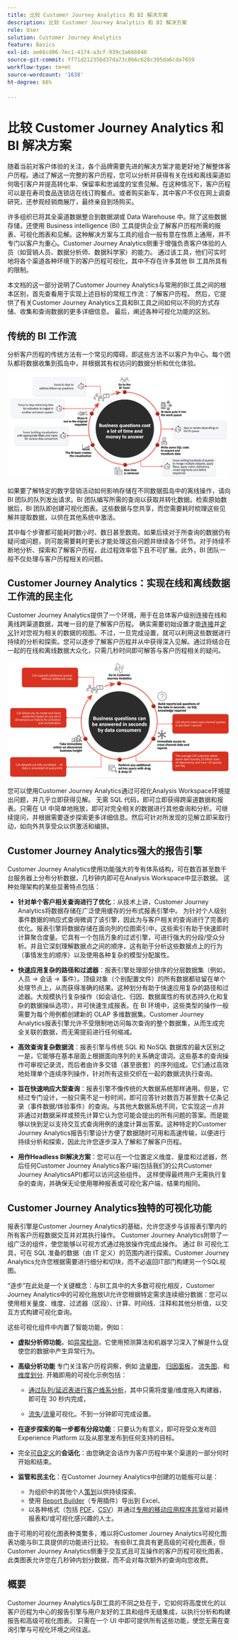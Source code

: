 ```yaml
---
title: 比较 Customer Journey Analytics 和 BI 解决方案
description: 比较 Customer Journey Analytics 和 BI 解决方案
role: User
solution: Customer Journey Analytics
feature: Basics
exl-id: ae66cd06-7ec1-4174-a3cf-939c3a66b840
source-git-commit: ff71d21235bd37da73c0b6c628c395da6cda7659
workflow-type: tm+mt
source-wordcount: '1638'
ht-degree: 66%

---
```


# 比较 Customer Journey Analytics 和 BI 解决方案

随着当前对客户体验的关注，各个品牌需要先进的解决方案才能更好地了解整体客户历程。通过了解这一完整的客户历程，您可以分析并获得有关在线和离线渠道如何吸引客户并提高转化率、保留率和忠诚度的宝贵见解。在这种情况下，客户历程可以是在寿司食品连锁店在线订购餐点。或者购买新车，其中客户不仅在网上调查研究，还参观经销商展厅，最终亲自到场购买。

许多组织已将其全渠道数据整合到数据湖或 Data Warehouse 中。除了这些数据存储，还使用 Business intelligence (BI) 工具提供企业了解客户历程所需的报表、可视化图表和见解。这种解决方案与工具的组合一般有意在性质上通用，并不专门以客户为重心。Customer Journey Analytics侧重于增强负责客户体验的人员（如营销人员、数据分析师、数据科学家）的能力。 通过该工具，他们可实时地将各个渠道各种环境下的客户历程可视化，其中不存在许多其他 BI 工具所具有的限制。

本文档的这一部分说明了Customer Journey Analytics与常用的BI工具之间的根本区别，首先查看用于实现上述目标的常规工作流：了解客户历程。 然后，它提供了有关Customer Journey Analytics工具和BI工具之间如何以不同的方式存储、收集和查询数据的更多详细信息。 最后，阐述各种可视化功能的区别。

## 传统的 BI 工作流

分析客户历程的传统方法有一个常见的障碍，即这些方法不以客户为中心。每个团队都将数据收集到孤岛中，并根据其有权访问的数据分析和优化体验。

![典型的 BI 工作流](./assets/biworkflow.png)

如果要了解特定的数字营销活动如何影响存储在不同数据孤岛中的离线操作，请向 BI 团队的队列发出请求。BI 团队编写所需的查询以获取并转化数据。检索原始数据后，BI 团队即创建可视化图表。这些数据与您共享，而您需要耗时梳理这些见解并提取数据，以供在其他系统中激活。

其中每个步骤都可能耗时数小时、数日甚至数周。如果后续对于所查询的数据仍有疑问或问题，则可能需要耗时更长才能处理这些问题并继续各个环节。对于持续不断地分析、探索和了解客户历程，此过程效率低下且不可扩展。此外，BI 团队一般不仅处理与客户历程相关的问题。

## Customer Journey Analytics：实现在线和离线数据工作流的民主化

Customer Journey Analytics提供了一个环境，用于在总体客户级别连接在线和离线跨渠道数据，其唯一目的是了解客户历程。 确实需要初始设置才能[连接](/help/connections/overview.md)并[定义](/help/data-views/data-views.md)针对您视为相关的数据的视图。不过，一旦完成设置，就可以利用这些数据进行持续的分析和探索。您可以逐步了解客户历程并从中获得深入见解。通过将结合在一起的在线和离线数据大众化，只需几秒时间即可解答与客户历程相关的疑问。

![Customer Journey Analytics工作流](./assets/cjaworkflow.png)

您可以使用Customer Journey Analytics通过可视化Analysis Workspace环境提出问题，并几乎立即获得见解。 无需 SQL 代码，即可立即获得跨渠道数据和报表。只需在 UI 中简单地拖放，即可对完全相关的数据进行其他查询和分析。可继续提问，并根据需要逐步探索更多详细信息。然后可针对所发现的见解立即采取行动，如向外共享受众以供激活和编排。

## Customer Journey Analytics强大的报告引擎

Customer Journey Analytics使用功能强大的专有体系结构，可在数百甚至数千台服务器上分布分析数据，几秒钟内即可在Analysis Workspace中显示数据。 这种处理架构的某些显著特点包括：

* **针对单个客户相关查询进行了优化**：从技术上讲，Customer Journey Analytics将数据存储在广泛使用缓存的分布式报表引擎中。 为针对个人级别事件数据的响应式查询微调了该引擎，因此为与客户相关的查询进行了完善的优化。报表引擎将数据存储在面向列的位图索引中，这些索引有助于快速即时计算聚合度量。它具有一个包括万象的过滤引擎，可进行强大的分段/受众分析。并且它深刻理解数据点之间的顺序，这有助于分析这些数据点上的行为（事情发生的顺序）以及使用各种复杂的模型分配属性。

* **快速应用复杂的路径和过滤器**：报表引擎处理部分排序的分层数据集（例如，人员 -> 会话 -> 事件）。顶级对象（个别配置文件）的所有数据都驻留在单个处理节点上，从而获得准确的结果。这种划分有助于快速应用复杂的路径和过滤器。大规模执行复杂操作（如会话化、归因、数据属性的有状态持久化和复杂的数据操纵选项），并可快速生成报表。在 BI 环境中，这些类型的操作一般需要为每个用例都创建新的 OLAP 多维数据集。Customer Journey Analytics报表引擎允许不受限制地访问每次查询的整个数据集，从而生成完全关联的数据，而无需提前进行任何缩减。

* **高效查询复杂数据流**：报表引擎与传统 SQL 和 NoSQL 数据库的最大区别之一是，它能够在基本层面上根据面向序列的关系确定谓词。这些基本的查询操作可审视记录流，而后者由许多交错（甚至嵌套）的序列组成。它们通过高效地处理单个连续序列操作，针对所有这些交织在一起的数据流执行查询。

* **旨在快速响应大型查询**：报表引擎不像传统的大数据系统那样通用。但是，它经过专门设计，一般只需不足一秒时间，即可应答针对数百万甚至数十亿条记录（事件数据/体验事件）的查询。与其他大数据系统不同，它实现这一点并非通过对数据采样或预先计算它认为您可能会提出的所有问题的答案。而是能够以快到足以支持交互式查询用例的速度计算出答案。这种特定的Customer Journey Analytics报告引擎设计方便了数据随时可用和高速传输，以便进行持续分析和探索，因此允许您逐步深入了解和了解客户历程。

* **用作Headless BI解决方案**：您可以在一个位置定义维度、量度和过滤器，然后任何Customer Journey Analytics客户端(包括我们的公共Customer Journey AnalyticsAPI)都可以访问这些组件。 这样使得最终用户无需执行复杂的查询，并确保无论使用哪种报表或可视化客户端，结果均相同。

## Customer Journey Analytics独特的可视化功能

报表引擎是Customer Journey Analytics的基础，允许您逐步与该报表引擎内的所有客户历程数据交互并对其执行操作。 Customer Journey Analytics附带了一组广泛的组件，使您能够以可视方式通过拖放操作完成此操作。 通过 BI 可视化工具，可在 SQL 准备的数据（由 IT 定义）的范围内进行探索。Customer Journey Analytics允许您根据需要进行细分和切块，而不必返回IT部门构建另一个SQL视图。

“逐步”在此处是一个关键概念：与BI工具中的大多数可视化相反，Customer Journey Analytics中的可视化拖放UI允许您根据特定需求连续细分数据：您可以使用相关量度、维度、过滤器（区段）、计算、时间线、注释和其他分析值，以交互方式构建可视化查询。

这些可视化组件中内置了智能功能，例如：

* **虚拟分析师功能**，如[异常检测](/help/analysis-workspace/virtual-analyst/c-anomaly-detection/anomaly-detection.md)，它使用预测算法和机器学习深入了解是什么促使您的数据中产生异常行为。

* **高级分析功能** 专门关注客户历程洞察，例如 [流量图](/help/analysis-workspace/visualizations/c-flow/flow.md)， [归因面板](/help/analysis-workspace/c-panels/attribution.md)， [流失图](/help/analysis-workspace/visualizations/fallout/fallout-flow.md)、和 [维度划分](/help/components/dimensions/t-breakdown-fa.md). 开箱即用的可视化示例包括：

   * [通过队列/延迟表进行客户维系分析](/help/analysis-workspace/visualizations/cohort-table/cohort-use-cases.md)，其中只需将度量/维度拖入构建器，即可在 30 秒内完成，

   * [流失](/help/analysis-workspace/visualizations/fallout/configuring-fallout.md)/[流量](/help/analysis-workspace/visualizations/c-flow/create-flow.md)可视化。不到一分钟即可完成设置。

* **在逐步探索的每一步都有分段功能**：只要认为有意义，即可将受众发布回 Experience Platform 以及从那里发布到任何支持的目标。

* 完全[可自定义](/help/data-views/component-settings/persistence.md)的&#x200B;**会话化**：由您确定会话作为客户历程中某个渠道的一部分何时开始和结束。

* **监管和民主化**：在Customer Journey Analytics中创建的功能板可以是：

   * 为组织中的其他个人[策划](/help/analysis-workspace/curate-share/curate.md)以供持续探索、
   * 使用 [Report Builder](/help/report-builder/report-buider-overview.md)（专用插件）导出到 Excel、
   * 以各种格式（包括 [PDF](/help/analysis-workspace/curate-share/download-send.md)、[CSV](/help/analysis-workspace/curate-share/download-send.md)）并通过[专用的移动应用程序](/help/mobile-app/home.md)[共享](/help/analysis-workspace/curate-share/share-projects.md)给对最终报表和/或可视化感兴趣的人士。

由于可用的可视化图表种类繁多，难以将Customer Journey Analytics可视化图表功能与BI工具提供的功能进行比较。 有些BI工具具有更高级的可视化图表，但Customer Journey Analytics侧重于交互式且可互操作的客户历程可视化图表，此类图表允许您在几秒钟内划分数据，而不会对每次额外的查询向您收费。


## 概要

Customer Journey Analytics与BI工具的不同之处在于，它如何将高度优化的以客户历程为中心的报告引擎与用户友好的工具和组件无缝集成，以执行分析和构建报告和高级可视化图表。 只需在一个 UI 中即可提供所有这些功能，使您无需在查询引擎与可视化环境之间往返。
